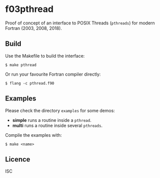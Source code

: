 # f03pthread
Proof of concept of an interface to POSIX Threads (`pthreads`) for modern
Fortran (2003, 2008, 2018).

## Build
Use the Makefile to build the interface:
```
$ make pthread
```
Or run your favourite Fortran compiler directly:
```
$ flang -c pthread.f90
```

## Examples
Please check the directory `examples` for some demos:

* **simple** runs a routine inside a `pthread`.
* **multi** runs a routine inside several `pthreads`.

Compile the examples with:
```
$ make <name>
```

## Licence
ISC
